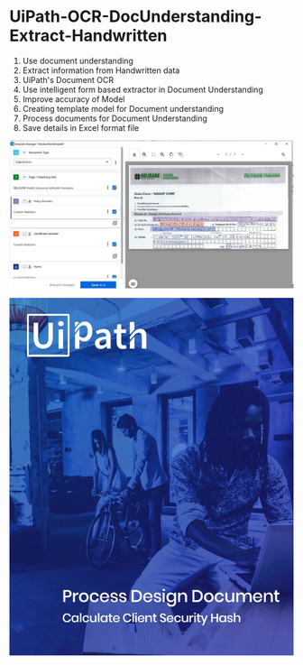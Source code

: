 # UiPath-OCR-DocUnderstanding-Extract-Handwritten

1. Use document understanding
2. Extract information from Handwritten data
3. UiPath's Document OCR
4. Use intelligent form based extractor in Document Understanding
5. Improve accuracy of Model
6. Creating template model for Document understanding
7. Process documents for Document Understanding
8. Save details in Excel format file

![alt text](https://github.com/bacdillon/UiPath-OCR-DocUnderstanding-Extract-Handwritten/blob/main/01.JPG)

![alt text](https://github.com/bacdillon/UiPath-WI5-Calculate-Client-Security-Hash/blob/main/Documentation/PDD.JPG)
